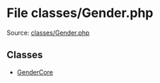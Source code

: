 File classes/Gender.php
=========

Source: [classes/Gender.php](https://github.com/PrestaShop/PrestaShop/blob/1.5.6.2/classes/Gender.php)


Classes
-------

* [GenderCore](class.GenderCore.md)

